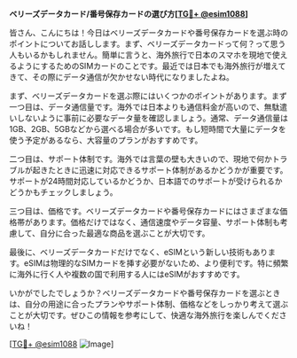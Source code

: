 **ベリーズデータカード/番号保存カードの選び方[[TG💪+ @esim1088](https://t.me/s/esim1088)]**

皆さん、こんにちは！今日はベリーズデータカードや番号保存カードを選ぶ時のポイントについてお話しします。まず、ベリーズデータカードって何？って思う人もいるかもしれません。簡単に言うと、海外旅行で日本のスマホを現地で使えるようにするためのSIMカードのことです。最近では日本でも海外旅行が増えてきて、その際にデータ通信が欠かせない時代になりましたよね。

まず、ベリーズデータカードを選ぶ際にはいくつかのポイントがあります。まず一つ目は、データ通信量です。海外では日本よりも通信料金が高いので、無駄遣いしないように事前に必要なデータ量を確認しましょう。通常、データ通信量は1GB、2GB、5GBなどから選べる場合が多いです。もし短時間で大量にデータを使う予定があるなら、大容量のプランがおすすめです。

二つ目は、サポート体制です。海外では言葉の壁も大きいので、現地で何かトラブルが起きたときに迅速に対応できるサポート体制があるかどうかが重要です。サポートが24時間対応しているかどうか、日本語でのサポートが受けられるかどうかもチェックしましょう。

三つ目は、価格です。ベリーズデータカードや番号保存カードにはさまざまな価格帯があります。価格だけではなく、通信速度やデータ容量、サポート体制も考慮して、自分に合った最適な商品を選ぶことが大切です。

最後に、ベリーズデータカードだけでなく、eSIMという新しい技術もあります。eSIMは物理的なSIMカードを挿す必要がないため、より便利です。特に頻繁に海外に行く人や複数の国で利用する人にはeSIMがおすすめです。

いかがでしたでしょうか？ベリーズデータカードや番号保存カードを選ぶときは、自分の用途に合ったプランやサポート体制、価格などをしっかり考えて選ぶことが大切です。ぜひこの情報を参考にして、快適な海外旅行を楽しんでくださいね！

[[TG💪+ @esim1088](https://t.me/s/esim1088) ![Image](https://i.postimg.cc/Y0z9fWf4/image.png)]